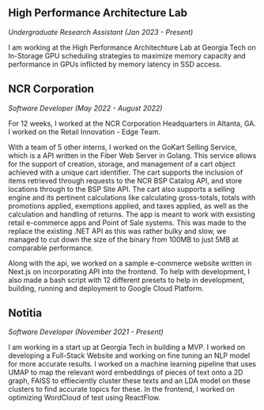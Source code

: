 ## High Performance Architecture Lab
*<span class="text-lg text-gray-10">Undergraduate Research Assistant (Jan 2023 - Present)</span>*

I am working at the <span class="highlight">High
Performance Architechture Lab</span> at Georgia Tech on <span
class="highlight">In-Storage GPU scheduling strategies</span> to maximize
memory capacity and performance in GPUs inflicted by memory latency in SSD
access.

## NCR Corporation
*<span class="text-lg text-gray-10">Software Developer (May 2022 - August 2022)</span>*

For 12 weeks, I worked at the NCR Corporation
Headquarters in Altanta, GA. I worked on the <span class="highlight">Retail
Innovation - Edge Team</span>.

With a team of 5 other interns, I worked on the <span class="highlight"> GoKart Selling Service</span>, which is
a API written in the <span class="highlight">Fiber Web Server</span> in Golang.
This service allows for the support of <span class="highlight">creation,
storage, and management of a cart object </span> achieved with a unique cart
identifier. The cart supports the inclusion of items retrieved through requests
to the <span class="highlight"> NCR BSP Catalog API</span>, and store locations
through to the <span class="highlight">BSP Site API</span>. The cart also
supports a selling engine and its pertinent calculations like calculating
gross-totals, totals with promotions applied, exemptions applied, and taxes
applied, as well as the calculation and handling of returns. The app is meant
to work with exsisting <span class="highlight"> retail e-commerce apps </span>
and <span class="highlight">Point of Sale systems</span>. This was made to the
replace the existing .NET API as this was rather bulky and slow, we managed to
cut down the size of the binary from 100MB to just <span class="highlight"> 5MB
</span> at comparable performance. 

Along with the api, we worked on a sample e-commerce website written in <span
class="highlight">Next.js </span>on incorporating API into the frontend. To
help with development, I also made a <span class="highlight">bash script
</span> with 12 different presets to help in development, building, running and
deployment to Google Cloud Platform.

## Notitia
*<span class="text-lg text-gray-10">Software Developer (November 2021 - Present)</span>*

I am working in a start up at Georgia Tech in building a
MVP. I worked on developing a <span class="highlight">Full-Stack Website</span>
and working on fine tuning an NLP model for more accurate results. I worked on
a machine learning pipeline that uses <span class="highlight">UMAP</span> to
map the relevant word embeddings of pieces of text onto a 2D graph, <span
class="highlight">FAISS</span> to effieciently cluster these texts and an <span
class="highlight">LDA model</span> on these clusters to find accurate topics
for these. In the frontend, I worked on optimizing WordCloud of test using
<span class="highlight">ReactFlow</span>.

